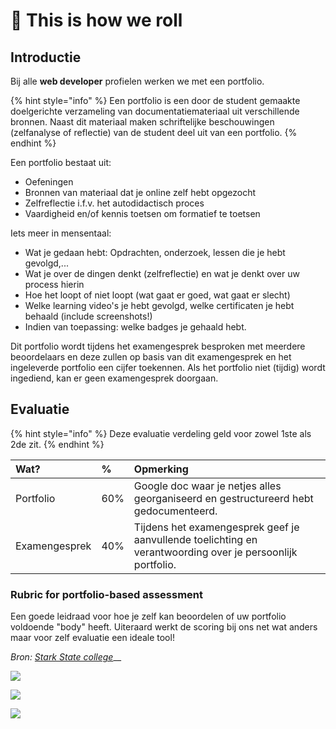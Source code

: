 # 🎢 This is how we roll

## Introductie

Bij alle **web developer** profielen werken we met een portfolio.

{% hint style="info" %}
Een portfolio is een door de student gemaakte doelgerichte verzameling van documentatiemateriaal uit verschillende bronnen. Naast dit materiaal maken schriftelijke beschouwingen \(zelfanalyse of reflectie\) van de student deel uit van een portfolio.
{% endhint %}

Een portfolio bestaat uit:

* Oefeningen
* Bronnen van materiaal dat je online zelf hebt opgezocht
* Zelfreflectie i.f.v. het autodidactisch proces
* Vaardigheid en/of kennis toetsen om formatief te toetsen

Iets meer in mensentaal:

* Wat je gedaan hebt: Opdrachten, onderzoek, lessen die je hebt gevolgd,...
* Wat je over de dingen denkt \(zelfreflectie\) en wat je denkt over uw process hierin
* Hoe het loopt of niet loopt \(wat gaat er goed, wat gaat er slecht\)
* Welke learning video's je hebt gevolgd, welke certificaten je hebt behaald \(include screenshots!\)
* Indien van toepassing: welke badges je gehaald hebt.

Dit portfolio wordt tijdens het examengesprek besproken met meerdere beoordelaars en deze zullen op basis van dit examengesprek en het ingeleverde portfolio een cijfer toekennen. Als het portfolio niet \(tijdig\) wordt ingediend, kan er geen examengesprek doorgaan.

## Evaluatie

{% hint style="info" %}
Deze evaluatie verdeling geld voor zowel 1ste als 2de zit.
{% endhint %}

| Wat? | % | Opmerking |
| :--- | :--- | :--- |
| Portfolio | 60% | Google doc waar je netjes alles georganiseerd en gestructureerd hebt gedocumenteerd. |
| Examengesprek | 40% | Tijdens het examengesprek geef je aanvullende toelichting en verantwoording over je persoonlijk portfolio. |

### Rubric for portfolio-based assessment

Een goede leidraad voor hoe je zelf kan beoordelen of uw portfolio voldoende "body" heeft. Uiteraard werkt de scoring bij ons net wat anders maar voor zelf evaluatie een ideale tool!

_Bron:_ [_Stark State college_](https://www.starkstate.edu/)\_\_

![](../.gitbook/assets/cleanshot-2021-09-05-at-23.31.34.jpg)

![](../.gitbook/assets/cleanshot-2021-09-05-at-23.31.56.jpg)

![](../.gitbook/assets/cleanshot-2021-09-05-at-23.32.12.jpg)

